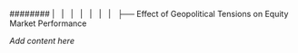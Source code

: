 ######## |   |   |   |   |   |   |   ├── Effect of Geopolitical Tensions on Equity Market Performance

*Add content here*